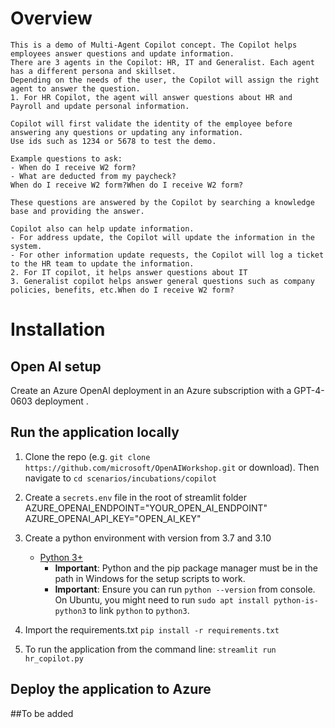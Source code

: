# Overview
    This is a demo of Multi-Agent Copilot concept. The Copilot helps employees answer questions and update information.
    There are 3 agents in the Copilot: HR, IT and Generalist. Each agent has a different persona and skillset.
    Depending on the needs of the user, the Copilot will assign the right agent to answer the question.
    1. For HR Copilot, the agent will answer questions about HR and Payroll and update personal information.

    Copilot will first validate the identity of the employee before answering any questions or updating any information.
    Use ids such as 1234 or 5678 to test the demo.
   
    Example questions to ask:
    - When do I receive W2 form?
    - What are deducted from my paycheck?    
    When do I receive W2 form?When do I receive W2 form?
                
    These questions are answered by the Copilot by searching a knowledge base and providing the answer.
                
    Copilot also can help update information. 
    - For address update, the Copilot will update the information in the system. 
    - For other information update requests, the Copilot will log a ticket to the HR team to update the information.
    2. For IT copilot, it helps answer questions about IT
    3. Generalist copilot helps answer general questions such as company policies, benefits, etc.When do I receive W2 form?
                
# Installation 
## Open AI setup
Create an Azure OpenAI deployment in an Azure subscription with a GPT-4-0603 deployment .
## Run the application locally
1. Clone the repo (e.g. ```git clone https://github.com/microsoft/OpenAIWorkshop.git``` or download). Then navigate to ```cd scenarios/incubations/copilot```
2. Create a `secrets.env` file in the root of streamlit folder
    AZURE_OPENAI_ENDPOINT="YOUR_OPEN_AI_ENDPOINT"
    AZURE_OPENAI_API_KEY="OPEN_AI_KEY"

3. Create a python environment with version from 3.7 and 3.10
    - [Python 3+](https://www.python.org/downloads/)
        - **Important**: Python and the pip package manager must be in the path in Windows for the setup scripts to work.
        - **Important**: Ensure you can run `python --version` from console. On Ubuntu, you might need to run `sudo apt install python-is-python3` to link `python` to `python3`. 
4. Import the requirements.txt `pip install -r requirements.txt`
5. To run the application from the command line: `streamlit run hr_copilot.py`
## Deploy the application to Azure 
##To be added



